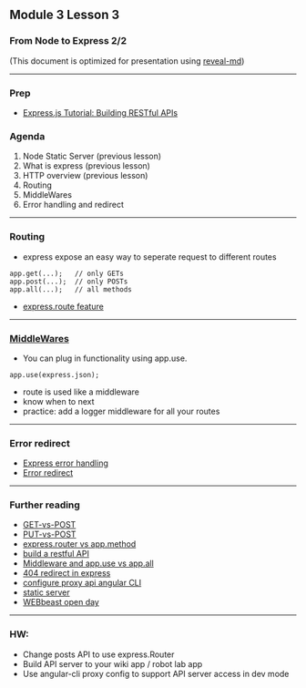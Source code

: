 ## Module 3 Lesson 3
### From Node to Express 2/2
(This document is optimized for presentation using [reveal-md](https://github.com/webpro/reveal-md))

---

### Prep
* [Express.js Tutorial: Building RESTful APIs](https://www.youtube.com/watch?v=pKd0Rpw7O48)

### Agenda
1. Node Static Server (previous lesson)
2. What is express (previous lesson)
3. HTTP overview (previous lesson)
4. Routing
5. MiddleWares
6. Error handling and redirect

---
### Routing
* express expose an easy way to seperate request to different routes
```
app.get(...);   // only GETs
app.post(...);  // only POSTs
app.all(...);   // all methods
```
* [express.route feature](https://expressjs.com/en/guide/routing.html)

---
### [MiddleWares](https://expressjs.com/en/guide/using-middleware.html)
* You can plug in functionality using app.use.
```
app.use(express.json);
```
* route is used like a middleware
* know when to next
* practice: add a logger middleware for all your routes

---
### Error redirect
* [Express error handling](https://expressjs.com/en/guide/error-handling.html)
* [Error redirect](https://expressjs.com/en/guide/error-handling.html)

---
### Further reading
* [GET-vs-POST](https://www.diffen.com/difference/GET-vs-POST-HTTP-Requests)
* [PUT-vs-POST](https://stackoverflow.com/questions/630453/put-vs-post-in-restRequests)
* [express.router vs app.method](https://stackoverflow.com/questions/28305120/differences-between-express-router-and-app-get)
* [build a restful API](https://scotch.io/tutorials/build-a-restful-api-using-node-and-express-4#getting-started)
* [Middleware and app.use vs app.all](http://qnimate.com/express-js-middleware-tutorial/)
* [404 redirect in express](https://gist.github.com/primaryobjects/0beed74756074d3df6e3)
* [configure proxy api angular CLI](https://juristr.com/blog/2016/11/configure-proxy-api-angular-cli/)
* [static server](https://expressjs.com/en/starter/static-files.html)
* [WEBbeast open day](https://github.com/yuvalbl/webbeast-open-day/blob/before_launch/server.js)

---
### HW:

* Change posts API to use express.Router
* Build API server to your wiki app / robot lab app
* Use angular-cli proxy config to support API server access in dev mode
